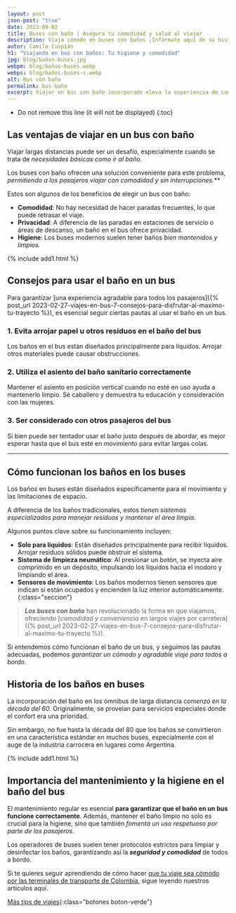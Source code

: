 ```yaml
---
layout: post
json-post: "true"
date: 2023-09-02
title: Buses con baño | Asegura tu comodidad y salud al viajar
description: Viaja cómodo en buses con baños ¡Infórmate aquí de su historia, funcionamiento y consejos para su uso!
autor: Camilo Cuspián
h1: "Viajando en bus con baños: Tu higiene y comodidad"
jpg: blog/baños-buses.jpg
webpm: blog/baños-buses.webp
webps: blog/baños-buses-s.webp
alt: Bus con baño
permalink: bus-baño
excerpt: Viajar en bus con baño incorporado eleva la experiencia de comodidad en los trayectos largos, garantizando un viaje sin interrupciones y con todas las facilidades a bordo. Aquí encontraras información sobre los buses con baño.
---
```

* Do not remove this line (it will not be displayed)
{:toc}

## Las ventajas de viajar en un bus con baño

Viajar largas distancias puede ser un desafío, especialmente cuando se trata de *necesidades básicas como ir al baño.*

Los buses con baño ofrecen una solución conveniente para este problema, **permitiendo a los pasajeros viajar con comodidad y sin interrupciones*.***

Estos son algunos de los beneficios de elegir un bus con baño:

* **Comodidad**: No hay necesidad de hacer paradas frecuentes, lo que puede retrasar el viaje.
* **Privacidad**: A diferencia de las paradas en estaciones de servicio o áreas de descanso, un baño en el bus ofrece privacidad.
* **Higiene**: Los buses modernos suelen tener baños *bien mantenidos y limpios.*

{% include add1.html %}

## Consejos para usar el baño en un bus

Para garantizar [una experiencia agradable para todos los pasajeros]({% post_url 2023-02-27-viajes-en-bus-7-consejos-para-disfrutar-al-maximo-tu-trayecto %}), es esencial seguir ciertas pautas al usar el baño en un bus.

### 1. Evita arrojar papel u otros residuos en el baño del bus

Los baños en el bus están diseñados principalmente para líquidos. Arrojar otros materiales puede causar obstrucciones.

### 2. Utiliza el asiento del baño sanitario correctamente

Mantener el asiento en posición vertical cuando no esté en uso ayuda a mantenerlo limpio. Sé caballero y demuestra tu educación y consideración con las mujeres.

### 3. Ser considerado con otros pasajeros del bus

Si bien puede ser tentador usar el baño justo después de abordar, es mejor esperar hasta que el bus esté en movimiento para evitar largas colas.

----

## Cómo funcionan los baños en los buses

Los baños en buses están diseñados específicamente para el movimiento y las limitaciones de espacio.

A diferencia de los baños tradicionales, estos *tienen sistemas especializados para manejar residuos y mantener el área limpia.*

Algunos puntos clave sobre su funcionamiento incluyen:

* **Solo para líquidos**: Están diseñados principalmente para recibir líquidos. Arrojar residuos sólidos puede obstruir el sistema.
* **Sistema de limpieza neumático**: Al presionar un botón, se inyecta aire comprimido en un depósito, impulsando los líquidos hacia el inodoro y limpiando el área.
* **Sensores de movimiento**: Los baños modernos tienen sensores que indican si están ocupados y encienden la luz interior automáticamente.
{:class="seccion"}

> ***Los buses con baño*** han revolucionado la forma en que viajamos, ofreciendo [*comodidad y conveniencia* en largos viajes por carretera]({% post_url 2023-02-27-viajes-en-bus-7-consejos-para-disfrutar-al-maximo-tu-trayecto %}).

Si entendemos cómo funcionan el baño de un bus, y seguimos las pautas adecuadas, podemos *garantizar un cómodo y agradable viaje para todos a bordo*.

## Historia de los baños en buses

La incorporación del baño en los ómnibus de larga distancia *comenzó en la década del 60*. Originalmente, se proveían para servicios especiales donde el confort era una prioridad.

Sin embargo, no fue hasta la década del 80 que los baños se convirtieron en una característica estándar en muchos buses, especialmente con el auge de la industria carrocera en lugares como Argentina.

{% include add1.html %}

## Importancia del mantenimiento y la higiene en el baño del bus

El mantenimiento regular es esencial **para garantizar que el baño en un bus funcione correctamente**. Además, mantener el baño limpio no solo es crucial para la higiene, sino que también *fomenta un uso respetuoso por parte de los pasajeros.*

Los operadores de buses suelen tener protocolos estrictos para limpiar y desinfectar los baños, garantizando así la ***seguridad y comodidad*** de todos a bordo.

Si te quieres seguir aprendiendo de cómo hacer [que tu viaje sea cómodo por las terminales de transporte de Colombia](/), sigue leyendo nuestros artículos aquí.

[Más tips de viajes]({{'blog'|relative_url}}){:class="botones boton-verde"}
